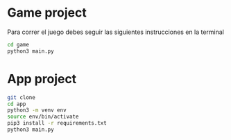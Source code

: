 # Game project

Para correr el juego debes seguir las siguientes instrucciones en la terminal

```sh
cd game
python3 main.py
```
# App project
```sh
git clone
cd app
python3 -m venv env
source env/bin/activate
pip3 install -r requirements.txt
python3 main.py
```